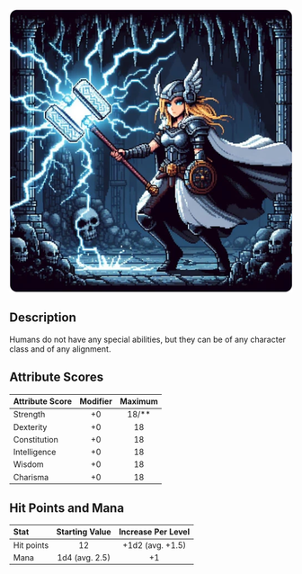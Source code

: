 ![Human](/uploads/Races/Human/human.webp)

## Description

Humans do not have any special abilities, but they can be of any character class and of any alignment.

## Attribute Scores

| Attribute Score | Modifier | Maximum |
| :-------------- | :------: | :-----: |
| Strength | +0 | 18/** |
| Dexterity | +0 | 18 |
| Constitution | +0 | 18 |
| Intelligence | +0 | 18 |
| Wisdom | +0 | 18 |
| Charisma | +0 | 18 |

## Hit Points and Mana

| Stat | Starting Value | Increase Per Level |
| :--- | :------------: | :----------------: |
| Hit points | 12 | +1d2 (avg. +1.5) |
| Mana | 1d4 (avg. 2.5) | +1 |
